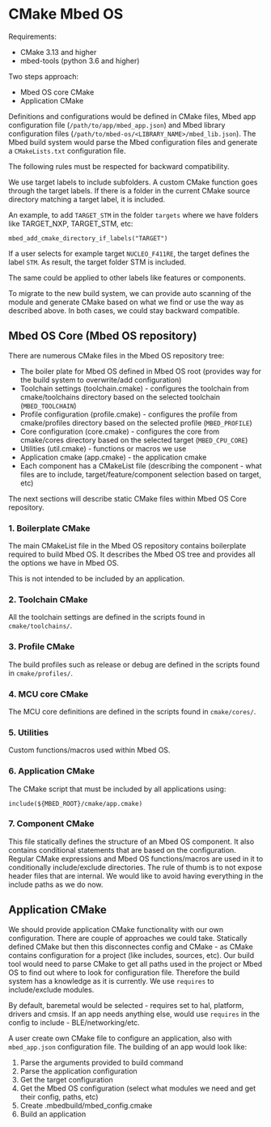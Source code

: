 # CMake Mbed OS

Requirements:
- CMake 3.13 and higher
- mbed-tools (python 3.6 and higher)

Two steps approach:

- Mbed OS core CMake
- Application CMake

Definitions and configurations would be defined in CMake files, Mbed app configuration file (`/path/to/app/mbed_app.json`) and Mbed library configuration files (`/path/to/mbed-os/<LIBRARY_NAME>/mbed_lib.json`). The Mbed build system would parse the Mbed configuration files and generate a `CMakeLists.txt` configuration file.

The following rules must be respected for backward compatibility.

We use target labels to include subfolders. A custom CMake function goes through the target labels. If there is a folder in the current CMake source directory matching a target label, it is included. 

An example, to add `TARGET_STM` in the folder `targets` where we have folders like TARGET_NXP, TARGET_STM, etc:

```
mbed_add_cmake_directory_if_labels("TARGET")
```

If a user selects for example target `NUCLEO_F411RE`, the target defines the label `STM`. As result, the target folder STM is included.

The same could be applied to other labels like features or components.

To migrate to the new build system, we can provide auto scanning of the module and generate CMake based on what we find or use the way as described above. In both cases, we could stay backward compatible.

## Mbed OS Core (Mbed OS repository)

There are numerous CMake files in the Mbed OS repository tree:

* The boiler plate for Mbed OS defined in Mbed OS root (provides way for the build system to overwrite/add configuration)
* Toolchain settings (toolchain.cmake) - configures the toolchain from cmake/toolchains directory based on the selected toolchain (`MBED_TOOLCHAIN`)
* Profile configuration (profile.cmake) - configures the profile from cmake/profiles directory based on the selected profile (`MBED_PROFILE`)
* Core configuration (core.cmake) - configures the core from cmake/cores directory based on the selected target (`MBED_CPU_CORE`)
* Utilities (util.cmake) - functions or macros we use
* Application cmake (app.cmake) - the application cmake
* Each component has a CMakeList file (describing the component - what files are to include, target/feature/component selection based on target, etc)

The next sections will describe static CMake files within Mbed OS Core repository.

### 1. Boilerplate CMake

The main CMakeList file in the Mbed OS repository contains boilerplate required to build Mbed OS. It describes the Mbed OS tree and provides all the options we have in Mbed OS.

This is not intended to be included by an application.

### 2. Toolchain CMake

All the toolchain settings are defined in the scripts found in `cmake/toolchains/`.

### 3. Profile CMake

The build profiles such as release or debug are defined in the scripts found in `cmake/profiles/`.

### 4. MCU core CMake

The MCU core definitions are defined in the scripts found in `cmake/cores/`.

### 5. Utilities

Custom functions/macros used within Mbed OS.

### 6. Application CMake

The CMake script that must be included by all applications using:

```
include(${MBED_ROOT}/cmake/app.cmake)
```

### 7. Component CMake

This file statically defines the structure of an Mbed OS component. It also contains conditional statements that are based on the configuration. Regular CMake expressions and Mbed OS functions/macros are used in it to conditionally include/exclude directories.
The rule of thumb is to not expose header files that are internal. We would like to avoid having everything in the include paths as we do now.

## Application CMake

We should provide application CMake functionality with  our own configuration. There are couple of approaches we could take. Statically defined CMake but then this disconnectes config and CMake - as CMake contains configuration for a project (like includes, sources, etc). Our build tool would need to parse CMake to get all paths used in the project or Mbed OS to find out where to look for configuration file. Therefore the build system has a knowledge as it is currently. We use `requires` to include/exclude modules.

By default, baremetal would be selected - requires set to hal, platform, drivers and cmsis. If an app needs anything else, would use `requires` in the config to include - BLE/networking/etc.

A user create own CMake file to configure an application, also with `mbed_app.json` configuration file. The building of an app would look like:

1. Parse the arguments provided to build command
2. Parse the application configuration
3. Get the target configuration
4. Get the Mbed OS configuration (select what modules we need and get their config, paths, etc)
5. Create .mbedbuild/mbed_config.cmake
6. Build an application
